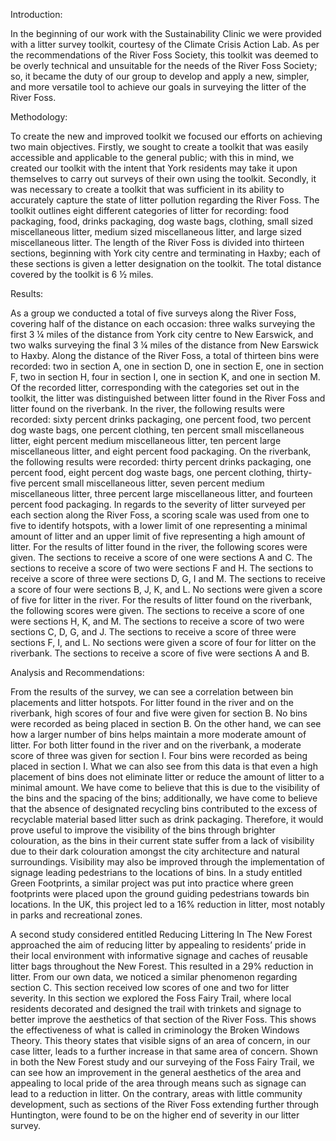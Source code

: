 Introduction:

In the beginning of our work with the Sustainability Clinic we were provided with a litter survey toolkit, courtesy of the Climate Crisis Action Lab. As per the recommendations of the River Foss Society, this toolkit was deemed to be overly technical and unsuitable for the needs of the River Foss Society; so, it became the duty of our group to develop and apply a new, simpler, and more versatile tool to achieve our goals in surveying the litter of the River Foss.

Methodology:

To create the new and improved toolkit we focused our efforts on achieving two main objectives. Firstly, we sought to create a toolkit that was easily accessible and applicable to the general public; with this in mind, we created our toolkit with the intent that York residents may take it upon themselves to carry out surveys of their own using the toolkit. Secondly, it was necessary to create a toolkit that was sufficient in its ability to accurately capture the state of litter pollution regarding the River Foss.
The toolkit outlines eight different categories of litter for recording: food packaging, food, drinks packaging, dog waste bags, clothing, small sized miscellaneous litter, medium sized miscellaneous litter, and large sized miscellaneous litter. The length of the River Foss is divided into thirteen sections, beginning with York city centre and terminating in Haxby; each of these sections is given a letter designation on the toolkit. The total distance covered by the toolkit is 6 ½ miles.

Results:


As a group we conducted a total of five surveys along the River Foss, covering half of the distance on each occasion: three walks surveying the first 3 ¼ miles of the distance from York city centre to New Earswick, and two walks surveying the final 3 ¼ miles of the distance from New Earswick to Haxby. Along the distance of the River Foss, a total of thirteen bins were recorded: two in section A, one in section D, one in section E, one in section F, two in section H, four in section I, one in section K, and one in section M. Of the recorded litter, corresponding with the categories set out in the toolkit, the litter was distinguished between litter found in the River Foss and litter found on the riverbank. In the river, the following results were recorded: sixty percent drinks packaging, one percent food, two percent dog waste bags, one percent clothing, ten percent small miscellaneous litter, eight percent medium miscellaneous litter, ten percent large miscellaneous litter, and eight percent food packaging. On the riverbank, the following results were recorded: thirty percent drinks packaging, one percent food, eight percent dog waste bags, one percent clothing, thirty-five percent small miscellaneous litter, seven percent medium miscellaneous litter, three percent large miscellaneous litter, and fourteen percent food packaging. In regards to the severity of litter surveyed per each section along the River Foss, a scoring scale was used from one to five to identify hotspots, with a lower limit of one representing a minimal amount of litter and an upper limit of five representing a high amount of litter. For the results of litter found in the river, the following scores were given. The sections to receive a score of one were sections A and C. The sections to receive a score of two were sections F and H. The sections to receive a score of three were sections D, G, I and M. The sections to receive a score of four were sections B, J, K, and L. No sections were given a score of five for litter in the river. For the results of litter found on the riverbank, the following scores were given. The sections to receive a score of one were sections H, K, and M. The sections to receive a score of two were sections C, D, G, and J. The sections to receive a score of three were sections F, I, and L. No sections were given a score of four for litter on the riverbank. The sections to receive a score of five were sections A and B.

Analysis and Recommendations:


From the results of the survey, we can see a correlation between bin placements and litter hotspots. For litter found in the river and on the riverbank, high scores of four and five were given for section B. No bins were recorded as being placed in section B. On the other hand, we can see how a larger number of bins helps maintain a more moderate amount of litter. For both litter found in the river and on the riverbank, a moderate score of three was given for section I. Four bins were recorded as being placed in section I. 
What we can also see from this data is that even a high placement of bins does not eliminate litter or reduce the amount of litter to a minimal amount. We have come to believe that this is due to the visibility of the bins and the spacing of the bins; additionally, we have come to believe that the absence of designated recycling bins contributed to the excess of recyclable material based litter such as drink packaging. Therefore, it would prove useful to improve the visibility of the bins through brighter colouration, as the bins in their current state suffer from a lack of visibility due to their dark colouration amongst the city architecture and natural surroundings. Visibility may also be improved through the implementation of signage leading pedestrians to the locations of bins. In a study entitled Green Footprints, a similar project was put into practice where green footprints were placed upon the ground guiding pedestrians towards bin locations. In the UK, this project led to a 16% reduction in litter, most notably in parks and recreational zones. 

A second study considered entitled Reducing Littering In The New Forest approached the aim of reducing litter by appealing to residents’ pride in their local environment with informative signage and caches of reusable litter bags throughout the New Forest. This resulted in a 29% reduction in litter. From our own data, we noticed a similar phenomenon regarding section C. This section received low scores of one and two for litter severity. In this section we explored the Foss Fairy Trail, where local residents decorated and designed the trail with trinkets and signage to better improve the aesthetics of that section of the River Foss. This shows the effectiveness of what is called in criminology the Broken Windows Theory. This theory states that visible signs of an area of concern, in our case litter, leads to a further increase in that same area of concern. Shown in both the New Forest study and our surveying of the Foss Fairy Trail, we can see how an improvement in the general aesthetics of the area and appealing to local pride of the area through means such as signage can lead to a reduction in litter. On the contrary, areas with little community development, such as sections of the River Foss extending further through Huntington, were found to be on the higher end of severity in our litter survey.
